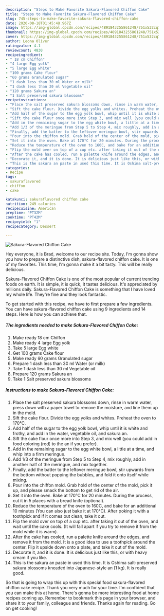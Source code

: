 ```yaml
---
description: "Steps to Make Favorite Sakura-Flavored Chiffon Cake"
title: "Steps to Make Favorite Sakura-Flavored Chiffon Cake"
slug: 745-steps-to-make-favorite-sakura-flavored-chiffon-cake
date: 2020-08-18T01:45:48.967Z
image: https://img-global.cpcdn.com/recipes/4891843255861248/751x532cq70/sakura-flavored-chiffon-cake-recipe-main-photo.jpg
thumbnail: https://img-global.cpcdn.com/recipes/4891843255861248/751x532cq70/sakura-flavored-chiffon-cake-recipe-main-photo.jpg
cover: https://img-global.cpcdn.com/recipes/4891843255861248/751x532cq70/sakura-flavored-chiffon-cake-recipe-main-photo.jpg
author: Leona Oliver
ratingvalue: 4.1
reviewcount: 4830
recipeingredient:
- " 18 cm Chiffon"
- "4 large Egg yolk"
- "5 large Egg white"
- "100 grams Cake flour"
- "60 grams Granulated sugar"
- "1 dash less than 30 ml Water or milk"
- "1 dash less than 30 ml Vegetable oil"
- "120 grams Sakura an"
- "1 Salt preserved sakura blossoms"
recipeinstructions:
- "Place the salt preserved sakura blossoms down, rinse in warm water, press down with a paper towel to remove the moisture, and line them up in the mold."
- "Sift the cake flour. Divide the egg yolks and whites. Preheat the oven to 170°C."
- "Add half of the sugar to the egg yolk bowl, whip until it is white and frothy, and add in the water, vegetable oil, and sakura an."
- "Sift the cake flour once more into Step 3, and mix well (you could add in food coloring (red) to the an if you prefer)."
- "Add in the remaining sugar to the egg white bowl, a little at a time, and whip into a firm meringue."
- "Add 1/3 of the meringue from Step 5 to Step 4, mix roughly, add in another half of the meringue, and mix together."
- "Finally, add the batter to the leftover meringue bowl, stir upwards from the bottom without popping the bubbles, and fold it onto itself while mixing."
- "Pour into the chiffon mold. Grab hold of the center of the mold, pick it up, and please smack the bottom to get rid of the air."
- "Set it into the oven. Bake at 170°C for 20 minutes. During the process, cut it in 5 places with a bread knife (optional)."
- "Reduce the temperature of the oven to 160C, and bake for an additional 10 minutes (You can also just bake it at 170°C).  After poking it with a toothpick and if it comes out clean, take it out."
- "Flip the mold over on top of a cup etc. after taking it out of the oven, and wait until the cake cools. (It will fall apart if you try to remove it from the mold while it is warm)."
- "After the cake has cooled, run a palette knife around the edges, and remove it from the mold. It is a good idea to use a toothpick around the center. Flip it upside down onto a plate, and take it out of the mold."
- "Decorate it, and it is done. It is delicious just like this, or with heavy cream if you like."
- "This is the sakura an paste in used this time. It is Oshima salt-preserved sakura blossoms kneaded into Japanese-style an (1 kg). It is really good."
categories:
- Recipe
tags:
- sakuraflavored
- chiffon
- cake

katakunci: sakuraflavored chiffon cake 
nutrition: 249 calories
recipecuisine: American
preptime: "PT32M"
cooktime: "PT42M"
recipeyield: "1"
recipecategory: Dessert

---
```



![Sakura-Flavored Chiffon Cake](https://img-global.cpcdn.com/recipes/4891843255861248/751x532cq70/sakura-flavored-chiffon-cake-recipe-main-photo.jpg)

Hey everyone, it is Brad, welcome to our recipe site. Today, I'm gonna show you how to prepare a distinctive dish, sakura-flavored chiffon cake. It is one of my favorites. This time, I'm gonna make it a bit tasty. This will be really delicious.



Sakura-Flavored Chiffon Cake is one of the most popular of current trending foods on earth. It is simple, it is quick, it tastes delicious. It's appreciated by millions daily. Sakura-Flavored Chiffon Cake is something that I have loved my whole life. They're fine and they look fantastic.


To get started with this recipe, we have to first prepare a few ingredients. You can have sakura-flavored chiffon cake using 9 ingredients and 14 steps. Here is how you can achieve that.

<!--inarticleads1-->

##### The ingredients needed to make Sakura-Flavored Chiffon Cake:

1. Make ready  18 cm Chiffon
1. Make ready 4 large Egg yolk
1. Take 5 large Egg white
1. Get 100 grams Cake flour
1. Make ready 60 grams Granulated sugar
1. Prepare 1 dash less than 30 ml Water (or milk)
1. Take 1 dash less than 30 ml Vegetable oil
1. Prepare 120 grams Sakura an
1. Take 1 Salt preserved sakura blossoms




<!--inarticleads2-->

##### Instructions to make Sakura-Flavored Chiffon Cake:

1. Place the salt preserved sakura blossoms down, rinse in warm water, press down with a paper towel to remove the moisture, and line them up in the mold.
1. Sift the cake flour. Divide the egg yolks and whites. Preheat the oven to 170°C.
1. Add half of the sugar to the egg yolk bowl, whip until it is white and frothy, and add in the water, vegetable oil, and sakura an.
1. Sift the cake flour once more into Step 3, and mix well (you could add in food coloring (red) to the an if you prefer).
1. Add in the remaining sugar to the egg white bowl, a little at a time, and whip into a firm meringue.
1. Add 1/3 of the meringue from Step 5 to Step 4, mix roughly, add in another half of the meringue, and mix together.
1. Finally, add the batter to the leftover meringue bowl, stir upwards from the bottom without popping the bubbles, and fold it onto itself while mixing.
1. Pour into the chiffon mold. Grab hold of the center of the mold, pick it up, and please smack the bottom to get rid of the air.
1. Set it into the oven. Bake at 170°C for 20 minutes. During the process, cut it in 5 places with a bread knife (optional).
1. Reduce the temperature of the oven to 160C, and bake for an additional 10 minutes (You can also just bake it at 170°C).  After poking it with a toothpick and if it comes out clean, take it out.
1. Flip the mold over on top of a cup etc. after taking it out of the oven, and wait until the cake cools. (It will fall apart if you try to remove it from the mold while it is warm).
1. After the cake has cooled, run a palette knife around the edges, and remove it from the mold. It is a good idea to use a toothpick around the center. Flip it upside down onto a plate, and take it out of the mold.
1. Decorate it, and it is done. It is delicious just like this, or with heavy cream if you like.
1. This is the sakura an paste in used this time. It is Oshima salt-preserved sakura blossoms kneaded into Japanese-style an (1 kg). It is really good.




So that is going to wrap this up with this special food sakura-flavored chiffon cake recipe. Thank you very much for your time. I'm confident that you can make this at home. There's gonna be more interesting food at home recipes coming up. Remember to bookmark this page in your browser, and share it to your family, colleague and friends. Thanks again for reading. Go on get cooking!

